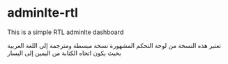 # adminlte-rtl
This is a simple RTL adminlte dashboard

تعتبر هذه النسخة من لوحة التحكم المشهورة نسخة مبسطة ومترجمة إلى اللغة العربية بحيث يكون اتجاه الكتابة من اليمين إلى اليسار
